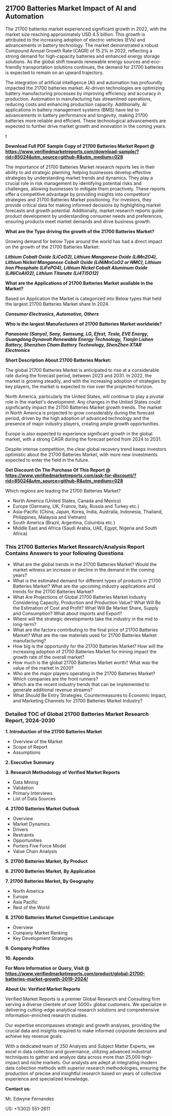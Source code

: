 <h2>21700 Batteries Market Impact of AI and Automation</h2><p>The 21700 batteries market experienced significant growth in 2022, with the market size reaching approximately USD 4.5 billion. This growth is attributed to the increasing adoption of electric vehicles (EVs) and advancements in battery technology. The market demonstrated a robust Compound Annual Growth Rate (CAGR) of 15.2% in 2022, reflecting a strong demand for high-capacity batteries and enhanced energy storage solutions. As the global shift towards renewable energy sources and eco-friendly transportation solutions continues, the demand for 21700 batteries is expected to remain on an upward trajectory.</p><p>The integration of artificial intelligence (AI) and automation has profoundly impacted the 21700 batteries market. AI-driven technologies are optimizing battery manufacturing processes by improving efficiency and accuracy in production. Automation in manufacturing has streamlined operations, reducing costs and enhancing production capacity. Additionally, AI applications in battery management systems (BMS) have led to advancements in battery performance and longevity, making 21700 batteries more reliable and efficient. These technological advancements are expected to further drive market growth and innovation in the coming years.</p>t</p><p id="" class=""><strong>Download Full PDF Sample Copy of 21700 Batteries Market Report @ <a href="https://www.verifiedmarketreports.com/download-sample/?rid=85024&utm_source=github-R&utm_medium=028" target="_blank">https://www.verifiedmarketreports.com/download-sample/?rid=85024&utm_source=github-R&utm_medium=028</a></strong></p><p>The importance of&nbsp;21700 Batteries Market research reports lies in their ability to aid strategic planning, helping businesses develop effective strategies by understanding market trends and dynamics. They play a crucial role in risk management by identifying potential risks and challenges, allowing businesses to mitigate them proactively. These reports offer a competitive advantage by providing insights into competitors' strategies and 21700 Batteries Market positioning. For investors, they provide critical data for making informed decisions by highlighting market forecasts and growth potential. Additionally, market research reports guide product development by understanding consumer needs and preferences, ensuring products meet market demands and drive business growth.</p><p><strong>What are the&nbsp;Type driving the growth of the 21700 Batteries Market?</strong></p><p id="" class="">Growing demand for below Type around the world has had a direct impact on the growth of the 21700 Batteries Market:</p><em><strong>Lithium Cobalt Oxide (LiCoO2), Lithium Manganese Oxide (LiMn2O4), Lithium Nickel Manganese Cobalt Oxide (LiNiMnCoO2 or NMC), Lithium Iron Phosphate (LiFePO4), Lithium Nickel Cobalt Aluminum Oxide (LiNiCoAlO2), Lithium Titanate (Li4Ti5O12)</strong></em></p><strong>What are the&nbsp;Applications&nbsp;of 21700 Batteries Market available in the Market?</strong></p><p id="" class="">Based on Application the Market is categorized into Below types that held the largest 21700 Batteries Market share In 2024.</p><em><strong>Consumer Electronics, Automotive, Others</strong></em></p><strong>Who is the largest Manufacturers of 21700 Batteries Market worldwide?</strong></p><p><em><strong>Panasonic (Sanyo), Sony, Samsung, LG, Efest, Tesla, EVE Energy, Guangdong Dynavolt Renewable Energy Technology, Tianjin Lishen Battery, Shenzhen Cham Battery Technology, ShenZhen XTAR Electronics</strong></em></p><p id="" class=""><strong>Short Description About 21700 Batteries Market:</strong></p><p>The global 21700 Batteries Market is anticipated to rise at a considerable rate during the forecast period, between 2023 and 2031. In 2022, the market is growing steadily, and with the increasing adoption of strategies by key players, the market is expected to rise over the projected horizon.</p><p>North America, particularly the United States, will continue to play a pivotal role in the market's development. Any changes in the United States could significantly impact the 21700 Batteries Market growth trends. The market in North America is projected to grow considerably during the forecast period, driven by the high adoption of advanced technology and the presence of major industry players, creating ample growth opportunities.</p><p>Europe is also expected to experience significant growth in the global market, with a strong CAGR during the forecast period from 2024 to 2031.</p><p>Despite intense competition, the clear global recovery trend keeps investors optimistic about the 21700 Batteries Market, with more new investments expected to enter the field in the future.</p><p id="" class=""><strong>Get Discount On The Purchase Of This Report @ <a href="https://www.verifiedmarketreports.com/ask-for-discount/?rid=85024&utm_source=github-R&utm_medium=028" target="_blank">https://www.verifiedmarketreports.com/ask-for-discount/?rid=85024&utm_source=github-R&utm_medium=028</a></strong></p>Which regions are leading the 21700 Batteries Market?</p><ul><li>North America (United States, Canada and Mexico)</li><li>Europe (Germany, UK, France, Italy, Russia and Turkey etc.)</li><li>Asia-Pacific (China, Japan, Korea, India, Australia, Indonesia, Thailand, Philippines, Malaysia and Vietnam)</li><li>South America (Brazil, Argentina, Columbia etc.)</li><li>Middle East and Africa (Saudi Arabia, UAE, Egypt, Nigeria and South Africa)</li></ul><h3 id="" class="">This 21700 Batteries Market Research/Analysis Report Contains Answers to your following Questions</h3><ul><li>What are the global trends in the 21700 Batteries Market? Would the market witness an increase or decline in the demand in the coming years?</li><li>What is the estimated demand for different types of products in 21700 Batteries Market? What are the upcoming industry applications and trends for the 21700 Batteries Market?</li><li>What Are Projections of Global 21700 Batteries Market Industry Considering Capacity, Production and Production Value? What Will Be the Estimation of Cost and Profit? What Will Be Market Share, Supply and Consumption? What about imports and Export?</li><li>Where will the strategic developments take the industry in the mid to long-term?</li><li>What are the factors contributing to the final price of 21700 Batteries Market? What are the raw materials used for 21700 Batteries Market manufacturing?</li><li>How big is the opportunity for the 21700 Batteries Market? How will the increasing adoption of 21700 Batteries Market for mining impact the growth rate of the overall market?</li><li>How much is the global 21700 Batteries Market worth? What was the value of the market In 2020?</li><li>Who are the major players operating in the 21700 Batteries Market? Which companies are the front runners?</li><li>Which are the recent industry trends that can be implemented to generate additional revenue streams?</li><li>What Should Be Entry Strategies, Countermeasures to Economic Impact, and Marketing Channels for 21700 Batteries Market Industry?</li></ul><h3 id="" class="">Detailed TOC of Global 21700 Batteries Market Research Report, 2024-2030</h3><p id="" class=""><strong>1. Introduction of the 21700 Batteries Market</strong></p><ul><li>Overview of the Market</li><li>Scope of Report</li><li>Assumptions</li></ul><p id="" class=""><strong>2. Executive Summary</strong></p><p id="" class=""><strong>3. Research Methodology of Verified Market Reports</strong></p><ul><li>Data Mining</li><li>Validation</li><li>Primary Interviews</li><li>List of Data Sources</li></ul><p id="" class=""><strong>4. 21700 Batteries Market Outlook</strong></p><ul><li>Overview</li><li>Market Dynamics</li><li>Drivers</li><li>Restraints</li><li>Opportunities</li><li>Porters Five Force Model</li><li>Value Chain Analysis</li></ul><p id="" class=""><strong>5. 21700 Batteries Market, By Product</strong></p><p id="" class=""><strong>6. 21700 Batteries Market, By Application</strong></p><p id="" class=""><strong>7. 21700 Batteries Market, By Geography</strong></p><ul><li>North America</li><li>Europe</li><li>Asia Pacific</li><li>Rest of the World</li></ul><p id="" class=""><strong>8. 21700 Batteries Market Competitive Landscape</strong></p><ul><li>Overview</li><li>Company Market Ranking</li><li>Key Development Strategies</li></ul><p id="" class=""><strong>9. Company Profiles</strong></p><p id="" class=""><strong>10. Appendix</strong></p><p id="" class=""><strong>For More Information or Query, Visit @ <a href="https://www.verifiedmarketreports.com/product/global-21700-batteries-market-growth-2019-2024/" target="_blank">https://www.verifiedmarketreports.com/product/global-21700-batteries-market-growth-2019-2024/</a></strong></p><p id="" class=""><strong>About Us: Verified Market Reports</strong></p><p id="" class="">Verified Market Reports is a premier Global Research and Consulting firm serving a diverse clientele of over 5000+ global customers. We specialize in delivering cutting-edge analytical research solutions and comprehensive information-enriched research studies.</p><p id="" class="">Our expertise encompasses strategic and growth analyses, providing the crucial data and insights required to make informed corporate decisions and achieve key revenue goals.</p><p id="" class="">With a dedicated team of 250 Analysts and Subject Matter Experts, we excel in data collection and governance, utilizing advanced industrial techniques to gather and analyze data across more than 25,000 high-impact and niche markets. Our analysts are adept at integrating modern data collection methods with superior research methodologies, ensuring the production of precise and insightful research based on years of collective experience and specialized knowledge.</p><p id="" class=""><strong>Contact us:</strong></p><p id="" class="">Mr. Edwyne Fernandes</p><p id="" class="">US: +1(302) 551-2611</p>